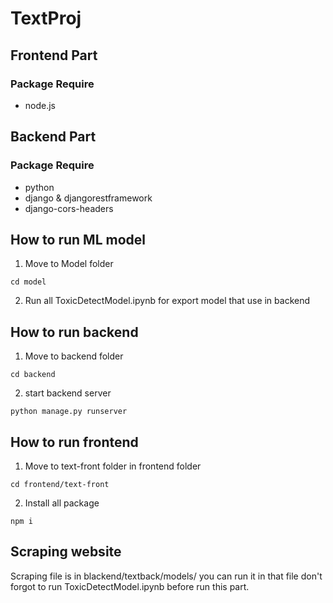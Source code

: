 # TextProj
## Frontend Part
### Package Require
- node.js

## Backend Part
### Package Require
- python
- django  & djangorestframework
- django-cors-headers

## How to run ML model 
1. Move to Model folder
```
cd model
```
2. Run all ToxicDetectModel.ipynb for export model that use in backend

## How to run backend
1. Move to backend folder
```
cd backend
```
2. start backend server
```
python manage.py runserver
```

## How to run frontend
1. Move to text-front folder in frontend folder
```
cd frontend/text-front
```
2. Install all package
```
npm i
```

## Scraping website 
Scraping file is in blackend/textback/models/ you can run it in that file don't forgot to run ToxicDetectModel.ipynb before run this part.
